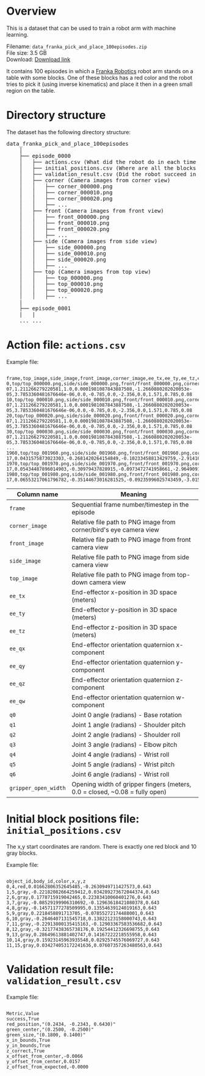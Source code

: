 # Overview

This is a dataset that can be used to train a robot arm with machine learning.

Filename: `data_franka_pick_and_place_100episodes.zip`\
File size: 3.5 GB\
Download: [Download link](https://datasetsml.sfo3.cdn.digitaloceanspaces.com/data_franka_pick_and_place_100episodes.zip)

It contains 100 episodes in which a [Franka Robotics](https://franka.de/) robot arm stands on a table with some blocks. One of these blocks has a red color and the robot tries to pick it (using inverse kinematics) and place it then in a green small region on the table.



# Directory structure

The dataset has the following directory structure:

<pre>
data_franka_pick_and_place_100episodes
    |
    ├── episode_0000
    │   ├── actions.csv (What did the robot do in each time step?)
    │   ├── initial_positions.csv (Where are all the blocks on the table at start time?)
    │   ├── validation_result.csv (Did the robot succeed in placing the red block onto the green area?)
    │   ├── corner (Camera images from corner view)
    │   │   ├── corner_000000.png
    │   │   ├── corner_000010.png
    │   │   ├── corner_000020.png
    │   │   ├── ...   
    │   ├── front (Camera images from front view)
    │   │   ├── front_000000.png
    │   │   ├── front_000010.png
    │   │   ├── front_000020.png
    │   │   ├── ...
    │   ├── side (Camera images from side view)
    │   │   ├── side_000000.png
    │   │   ├── side_000010.png
    │   │   ├── side_000020.png
    │   │   ├── ...
    │   ├── top (Camera images from top view)
    │   │   ├── top_000000.png
    │   │   ├── top_000010.png
    │   │   ├── top_000020.png
    │   │   ├── ...
    |
    ├── episode_0001
    |   |
    ... ...
</pre>



# Action file: `actions.csv`

Example file:

<pre><code>
frame,top_image,side_image,front_image,corner_image,ee_tx,ee_ty,ee_tz,ee_qx,ee_qy,ee_qz,ee_qw,q0,q1,q2,q3,q4,q5,q6,gripper_open_width
0,top/top_000000.png,side/side_000000.png,front/front_000000.png,corner/corner_000000.png,-0.04298173263669014,-7.566724207208608e-07,1.211266279220581,1.0,0.0001981087843887508,-1.2660880202020053e-05,3.7853360481676646e-06,0.0,-0.785,0.0,-2.356,0.0,1.571,0.785,0.08
10,top/top_000010.png,side/side_000010.png,front/front_000010.png,corner/corner_000010.png,-0.04298173263669014,-7.566724207208608e-07,1.211266279220581,1.0,0.0001981087843887508,-1.2660880202020053e-05,3.7853360481676646e-06,0.0,-0.785,0.0,-2.356,0.0,1.571,0.785,0.08
20,top/top_000020.png,side/side_000020.png,front/front_000020.png,corner/corner_000020.png,-0.04298173263669014,-7.566724207208608e-07,1.211266279220581,1.0,0.0001981087843887508,-1.2660880202020053e-05,3.7853360481676646e-06,0.0,-0.785,0.0,-2.356,0.0,1.571,0.785,0.08
30,top/top_000030.png,side/side_000030.png,front/front_000030.png,corner/corner_000030.png,-0.04298173263669014,-7.566724207208608e-07,1.211266279220581,1.0,0.0001981087843887508,-1.2660880202020053e-05,3.7853360481676646e-06,0.0,-0.785,0.0,-2.356,0.0,1.571,0.785,0.08
...
1960,top/top_001960.png,side/side_001960.png,front/front_001960.png,corner/corner_001960.png,-0.04999999999999999,0.0,0.87,1.0,0.0,0.0,6.123233995736766e-17,0.0431575873023303,-0.2681420264154849,-0.10233458813429759,-2.9141646856756926,-0.045604519181810604,2.6449366470758746,0.7784066692224725,0.08
1970,top/top_001970.png,side/side_001970.png,front/front_001970.png,corner/corner_001970.png,-0.04999999999999999,0.0,0.87,1.0,0.0,0.0,6.123233995736766e-17,0.05434487896014903,-0.30979437828915,-0.0973472741958661,-2.9649091777565246,-0.05650237562264207,2.654789856251295,0.8018064414971104,0.08
1980,top/top_001980.png,side/side_001980.png,front/front_001980.png,corner/corner_001980.png,-0.04999999999999999,0.0,0.87,1.0,0.0,0.0,6.123233995736766e-17,0.06553217061796782,-0.35144673016281525,-0.09235996025743459,-3.015653669837357,-0.06740023206347354,2.6646430654267155,0.8252062137717484,0.08
</code></pre>

| Column name | Meaning |
|------|-----------|
| `frame` | Sequential frame number/timestep in the episode |
| `corner_image` | Relative file path to PNG image from corner/bird's eye camera view |
| `front_image` | Relative file path to PNG image from front camera view |
| `side_image` | Relative file path to PNG image from side camera view |
| `top_image` | Relative file path to PNG image from top-down camera view |
| `ee_tx` | End-effector x-position in 3D space (meters) |
| `ee_ty` | End-effector y-position in 3D space (meters) |
| `ee_tz` | End-effector z-position in 3D space (meters) |
| `ee_qx` | End-effector orientation quaternion x-component |
| `ee_qy` | End-effector orientation quaternion y-component |
| `ee_qz` | End-effector orientation quaternion z-component |
| `ee_qw` | End-effector orientation quaternion w-component |
| `q0` | Joint 0 angle (radians) - Base rotation |
| `q1` | Joint 1 angle (radians) - Shoulder pitch |
| `q2` | Joint 2 angle (radians) - Shoulder roll |
| `q3` | Joint 3 angle (radians) - Elbow pitch |
| `q4` | Joint 4 angle (radians) - Wrist roll |
| `q5` | Joint 5 angle (radians) - Wrist pitch |
| `q6` | Joint 6 angle (radians) - Wrist roll |
| `gripper_open_width` | Opening width of gripper fingers (meters, 0.0 = closed, ~0.08 = fully open) |



# Initial block positions file: `initial_positions.csv`

The x,y start coordinates are random. There is exactly one red block and 10 gray blocks.

Example file:

<pre><code>
object_id,body_id,color,x,y,z
0,4,red,0.01662806352645485,-0.2630949711427573,0.643
1,5,gray,-0.22182082664259412,0.034289273672044374,0.643
2,6,gray,0.1778715919042465,0.22383410060401276,0.643
3,7,gray,-0.08529199906310692,-0.12963618421080378,0.643
4,8,gray,-0.14571177278509995,0.13554639124019163,0.643
5,9,gray,0.2218458891713705,-0.07855272174488001,0.643
6,10,gray,-0.2646407131545718,0.13822123158000743,0.643
7,11,gray,-0.22913800135415163,-0.12903367583536682,0.643
8,12,gray,-0.32177438365738176,0.19254412326698755,0.643
9,13,gray,0.28649613881402747,0.14167222218555958,0.643
10,14,gray,0.15923145963935548,0.02925745576069727,0.643
11,15,gray,0.034274053172241636,0.07607357263480563,0.643
</code></pre>



# Validation result file: `validation_result.csv`

Example file:

<pre><code>
Metric,Value
success,True
red_position,"(0.2434, -0.2343, 0.6430)"
green_center,"(0.2500, -0.2500)"
green_size,"(0.1800, 0.1400)"
x_in_bounds,True
y_in_bounds,True
z_correct,True
x_offset_from_center,-0.0066
y_offset_from_center,0.0157
z_offset_from_expected,-0.0000
</code></pre>